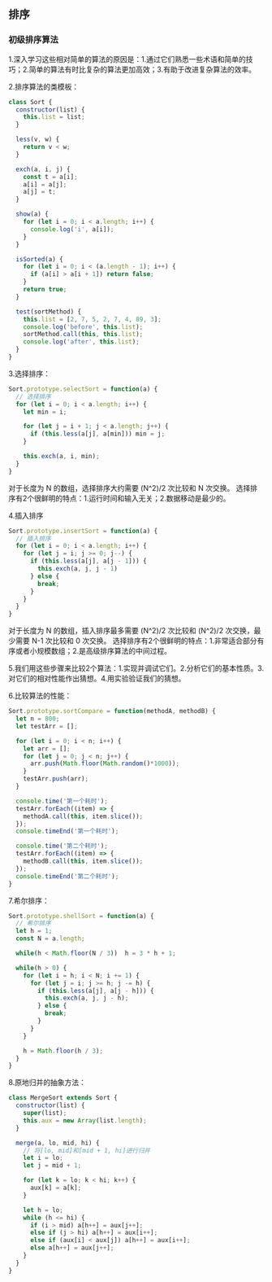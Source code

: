 ## 排序

### 初级排序算法

1.深入学习这些相对简单的算法的原因是：1.通过它们熟悉一些术语和简单的技巧；2.简单的算法有时比复杂的算法更加高效；3.有助于改进复杂算法的效率。

2.排序算法的类模板：

```js
class Sort {
  constructor(list) {
    this.list = list;
  }

  less(v, w) {
    return v < w;
  }

  exch(a, i, j) {
    const t = a[i];
    a[i] = a[j];
    a[j] = t;
  }

  show(a) {
    for (let i = 0; i < a.length; i++) {
      console.log('i', a[i]);
    }
  }

  isSorted(a) {
    for (let i = 0; i < (a.length - 1); i++) {
      if (a[i] > a[i + 1]) return false;
    }
    return true;
  }

  test(sortMethod) {
    this.list = [2, 7, 5, 2, 7, 4, 89, 3];
    console.log('before', this.list);
    sortMethod.call(this, this.list);
    console.log('after', this.list);
  }
}
```

3.选择排序：

```js
Sort.prototype.selectSort = function(a) {
  // 选择排序
  for (let i = 0; i < a.length; i++) {
    let min = i;

    for (let j = i + 1; j < a.length; j++) {
      if (this.less(a[j], a[min])) min = j;
    }

    this.exch(a, i, min);
  }
}
```

对于长度为 N 的数组，选择排序大约需要 (N^2)/2 次比较和 N 次交换。
选择排序有2个很鲜明的特点：1.运行时间和输入无关；2.数据移动是最少的。

4.插入排序

```js
Sort.prototype.insertSort = function(a) {
  // 插入排序
  for (let i = 0; i < a.length; i++) {
    for (let j = i; j >= 0; j--) {
      if (this.less(a[j], a[j - 1])) {
        this.exch(a, j, j - 1)
      } else {
        break;
      }
    }
  }
}
```

对于长度为 N 的数组，插入排序最多需要 (N^2)/2 次比较和 (N^2)/2 次交换，最少需要 N-1 次比较和 0 次交换。
选择排序有2个很鲜明的特点：1.非常适合部分有序或者小规模数组；2.是高级排序算法的中间过程。

5.我们用这些步骤来比较2个算法：1.实现并调试它们。2.分析它们的基本性质。3.对它们的相对性能作出猜想。4.用实验验证我们的猜想。

6.比较算法的性能：

```js
Sort.prototype.sortCompare = function(methodA, methodB) {
  let n = 800;
  let testArr = [];

  for (let i = 0; i < n; i++) {
    let arr = [];
    for (let j = 0; j < n; j++) {
      arr.push(Math.floor(Math.random()*1000));
    }
    testArr.push(arr);
  }

  console.time('第一个耗时');
  testArr.forEach((item) => {
    methodA.call(this, item.slice());
  });
  console.timeEnd('第一个耗时');

  console.time('第二个耗时');
  testArr.forEach((item) => {
    methodB.call(this, item.slice());
  });
  console.timeEnd('第二个耗时');
}
```

7.希尔排序：

```js
Sort.prototype.shellSort = function(a) {
  // 希尔排序
  let h = 1;
  const N = a.length;

  while(h < Math.floor(N / 3))  h = 3 * h + 1;

  while(h > 0) {
    for (let i = h; i < N; i += 1) {
      for (let j = i; j >= h; j -= h) {
        if (this.less(a[j], a[j - h])) {
          this.exch(a, j, j - h);
        } else {
          break;
        }
      }
    }

    h = Math.floor(h / 3);
  }
}
```

8.原地归并的抽象方法：

```js
class MergeSort extends Sort {
  constructor(list) {
    super(list);
    this.aux = new Array(list.length);
  }

  merge(a, lo, mid, hi) {
    // 将[lo, mid]和[mid + 1, hi]进行归并
    let i = lo;
    let j = mid + 1;

    for (let k = lo; k < hi; k++) {
      aux[k] = a[k];
    }

    let h = lo;
    while (h <= hi) {
      if (i > mid) a[h++] = aux[j++];
      else if (j > hi) a[h++] = aux[i++];
      else if (aux[i] < aux[j]) a[h++] = aux[i++];
      else a[h++] = aux[j++];
    }
  }
}
```
